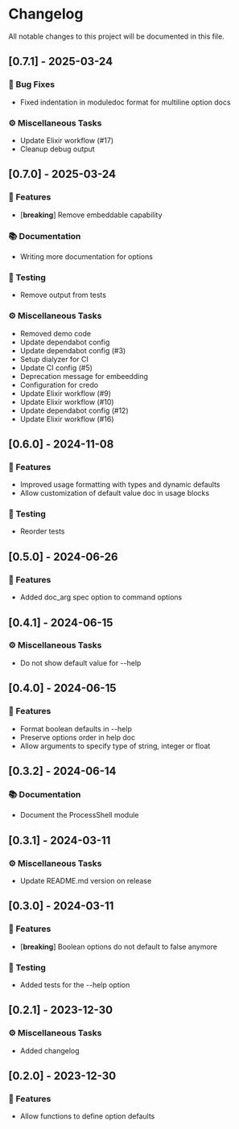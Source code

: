 # Changelog

All notable changes to this project will be documented in this file.

## [0.7.1] - 2025-03-24

### 🐛 Bug Fixes

- Fixed indentation in moduledoc format for multiline option docs

### ⚙️ Miscellaneous Tasks

- Update Elixir workflow (#17)
- Cleanup debug output

## [0.7.0] - 2025-03-24

### 🚀 Features

- [**breaking**] Remove embeddable capability

### 📚 Documentation

- Writing more documentation for options

### 🧪 Testing

- Remove output from tests

### ⚙️ Miscellaneous Tasks

- Removed demo code
- Update dependabot config
- Update dependabot config (#3)
- Setup dialyzer for CI
- Update CI config (#5)
- Deprecation message for embeedding
- Configuration for credo
- Update Elixir workflow (#9)
- Update Elixir workflow (#10)
- Update dependabot config (#12)
- Update Elixir workflow (#16)

## [0.6.0] - 2024-11-08

### 🚀 Features

- Improved usage formatting with types and dynamic defaults
- Allow customization of default value doc in usage blocks

### 🧪 Testing

- Reorder tests

## [0.5.0] - 2024-06-26

### 🚀 Features

- Added doc_arg spec option to command options

## [0.4.1] - 2024-06-15

### ⚙️ Miscellaneous Tasks

- Do not show default value for --help

## [0.4.0] - 2024-06-15

### 🚀 Features

- Format boolean defaults in --help
- Preserve options order in help doc
- Allow arguments to specify type of string, integer or float

## [0.3.2] - 2024-06-14

### 📚 Documentation

- Document the ProcessShell module

## [0.3.1] - 2024-03-11

### ⚙️ Miscellaneous Tasks

- Update README.md version on release

## [0.3.0] - 2024-03-11

### 🚀 Features

- [**breaking**] Boolean options do not default to false anymore

### 🧪 Testing

- Added tests for the --help option

## [0.2.1] - 2023-12-30

### ⚙️ Miscellaneous Tasks

- Added changelog

## [0.2.0] - 2023-12-30

### 🚀 Features

- Allow functions to define option defaults

<!-- generated by git-cliff -->
